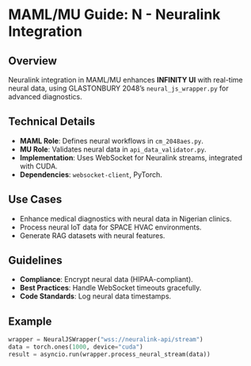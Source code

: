 # MAML/MU Guide: N - Neuralink Integration

## Overview
Neuralink integration in MAML/MU enhances **INFINITY UI** with real-time neural data, using GLASTONBURY 2048’s `neural_js_wrapper.py` for advanced diagnostics.

## Technical Details
- **MAML Role**: Defines neural workflows in `cm_2048aes.py`.
- **MU Role**: Validates neural data in `api_data_validator.py`.
- **Implementation**: Uses WebSocket for Neuralink streams, integrated with CUDA.
- **Dependencies**: `websocket-client`, PyTorch.

## Use Cases
- Enhance medical diagnostics with neural data in Nigerian clinics.
- Process neural IoT data for SPACE HVAC environments.
- Generate RAG datasets with neural features.

## Guidelines
- **Compliance**: Encrypt neural data (HIPAA-compliant).
- **Best Practices**: Handle WebSocket timeouts gracefully.
- **Code Standards**: Log neural data timestamps.

## Example
```python
wrapper = NeuralJSWrapper("wss://neuralink-api/stream")
data = torch.ones(1000, device="cuda")
result = asyncio.run(wrapper.process_neural_stream(data))
```